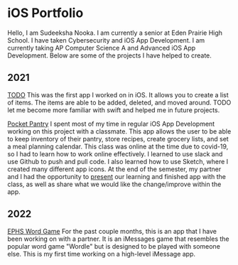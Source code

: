 # iOS Portfolio
Hello, I am Sudeeksha Nooka. I am currently a senior at Eden Prairie High School. I have taken Cybersecurity and iOS App Development. I am currently taking AP Computer Science A and Advanced iOS App Development. Below are some of the projects I have helped to create. 

## 2021

[TODO](https://github.com/nsudeeksha/TODO) 
This was the first app I worked on in iOS. It allows you to create a list of items. The items are able to be added, deleted, and moved around. TODO let me become more familiar with swift and helped me in future projects. 

[Pocket Pantry](https://github.com/EPHS-iOS/GroceryTest)
I spent most of my time in regular iOS App Development working on this project with a classmate. This app allows the user to be able to keep inventory of their pantry, store recipes, create grocery lists, and set a meal planning calendar. This class was online at the time due to covid-19, so I had to learn how to work online effectively. I learned to use slack and use Github to push and pull code. I also learned how to use Sketch, where I created many different app icons. At the end of the semester, my partner and I had the opportunity to [present](https://docs.google.com/presentation/d/1nVmY10nGP_ObAj1-P91eLsXleMsBEFvc_LefuGG2nTY/edit#slide=id.p) our learning and finished app with the class, as well as share what we would like the change/improve within the app.

## 2022

[EPHS Word Game](https://github.com/90306479/EPWordGuess)
For the past couple months, this is an app that I have been working on with a partner. It is an iMessages game that resembles the popular word game "Wordle" but is designed to be played with someone else. This is my first time working on a high-level iMessage app.
